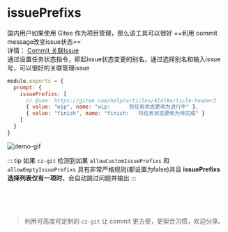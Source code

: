 # issuePrefixs

国内用户如果使用 Gitee 作为项目管理，那么该工具可以很好 ==利用 commit message改变issue状态== <br>
详情： [Commit 关联Issue](https://gitee.com/help/articles/4141#article-header2) <br>
通过设置任务状态指令，即起issue状态变更的别名，通过选择别名和输入issue号，可以很好的关联管理issue

```js
module.exports = {
  prompt: {
    issuePrefixs: [
      // @see: https://gitee.com/help/articles/4141#article-header2
      { value: "wip", name: "wip:      将任务状态更改为进行中" },
      { value: "finish", name: "finish:   将任务状态更改为待完成" }
    ]
  }
}
```

![demo-gif](https://user-images.githubusercontent.com/40693636/156924322-7edaa527-cd16-4b69-9caf-7471d9984af8.gif)

::: tip
如果 `cz-git` 检测到如果 `allowCustomIssuePrefixs` 和 `allowEmptyIssuePrefixs` 具有非常严格规则(都设置为false)并且 **issuePrefixs 选择列表仅有一项时**，会自动跳过问题并输出
:::


<br>
<br>
<br>

> 利用可高度可定制的 `cz-git` 让 commit 更方便，更契合习惯，欢迎分享。
